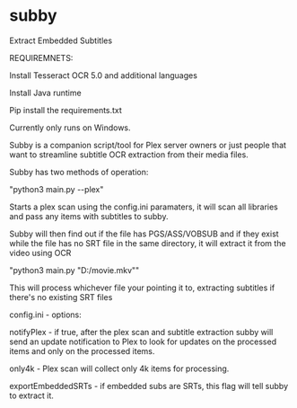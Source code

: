 # subby
 Extract Embedded Subtitles

REQUIREMNETS:

Install Tesseract OCR 5.0 and additional languages

Install Java runtime

Pip install the requirements.txt

Currently only runs on Windows.


Subby is a companion script/tool for Plex server owners or just people that want to streamline subtitle OCR extraction from their media files.

Subby has two methods of operation:

"python3 main.py --plex"

Starts a plex scan using the config.ini paramaters, it will scan all libraries and pass any items with subtitles to subby.

Subby will then find out if the file has PGS/ASS/VOBSUB and if they exist while the file has no SRT file in the same directory, it will extract it from the video using OCR

"python3 main.py "D:/movie.mkv""

This will process whichever file your pointing it to, extracting subtitles if there's no existing SRT files



config.ini - options:

notifyPlex - if true, after the plex scan and subtitle extraction subby will send an update notification to Plex to look for updates on the processed items and only on the processed items.

only4k - Plex scan will collect only 4k items for processing.

exportEmbeddedSRTs - if embedded subs are SRTs, this flag will tell subby to extract it.
